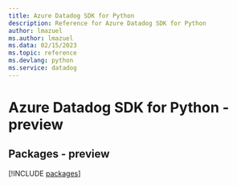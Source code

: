 ```yaml
---
title: Azure Datadog SDK for Python
description: Reference for Azure Datadog SDK for Python
author: lmazuel
ms.author: lmazuel
ms.data: 02/15/2023
ms.topic: reference
ms.devlang: python
ms.service: datadog
---
```

# Azure Datadog SDK for Python - preview
## Packages - preview
[!INCLUDE [packages](datadog-index.md)]